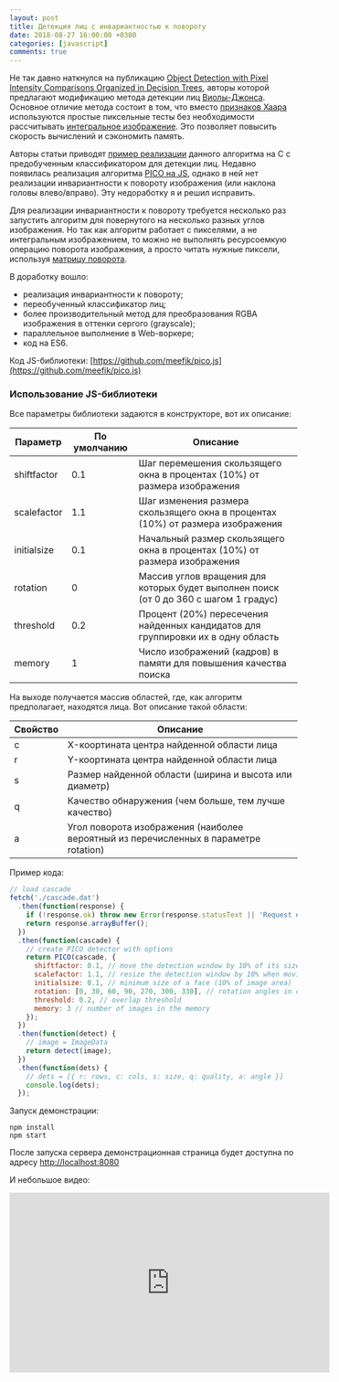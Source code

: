 ```yaml
---
layout: post
title: Детекция лиц с инвариантностью к повороту
date: 2018-08-27 16:00:00 +0300
categories: [javascript]
comments: true
---
```


Не так давно наткнулся на публикацию [Object Detection with Pixel Intensity Comparisons Organized in Decision Trees](https://arxiv.org/abs/1305.4537), авторы которой предлагают модификацию метода детекции лиц [Виолы-Джонса](https://en.wikipedia.org/wiki/Viola%E2%80%93Jones_object_detection_framework). Основное отличие метода состоит в том, что вместо [признаков Хаара](https://en.wikipedia.org/wiki/Haar-like_feature) используются простые пиксельные тесты без необходимости рассчитывать [интегральное изображение](https://en.wikipedia.org/wiki/Summed-area_table). Это позволяет повысить скорость вычислений и сэкономить память.

Авторы статьи приводят [пример реализации](https://github.com/nenadmarkus/pico) данного алгоритма на C с предобученным классификатором для детекции лиц. Недавно появилась реализация алгоритма [PICO на JS](https://github.com/tehnokv/picojs), однако в ней нет реализации инвариантности к повороту изображения (или наклона головы влево/вправо). Эту недоработку я и решил исправить.

Для реализации инвариантности к повороту требуется несколько раз запустить алгоритм для повернутого на несколько разных углов изображения. Но так как алгоритм работает с пикселями, а не интегральным изображением, то можно не выполнять ресурсоемкую операцию поворота изображения, а просто читать нужные пиксели, используя [матрицу поворота](https://en.wikipedia.org/wiki/Rotation_matrix).

В доработку вошло:
- реализация инвариантности к повороту;
- переобученный классификатор лиц;
- более производительный метод для преобразования RGBA изображения в оттенки сергого (grayscale);
- параллельное выполнение в Web-воркере;
- код на ES6.

<!--more-->

Код JS-библиотеки: [https://github.com/meefik/pico.js](https://github.com/meefik/pico.js)

### Использование JS-библиотеки

Все параметры библиотеки задаются в конструкторе, вот их описание:

| Параметр    | По умолчанию | Описание                                                                              |
|-------------|--------------|---------------------------------------------------------------------------------------|
| shiftfactor | 0.1          | Шаг перемешения скользящего окна в процентах (10%) от размера изображения             |
| scalefactor | 1.1          | Шаг изменения размера скользящего окна в процентах (10%) от размера изображения       |
| initialsize | 0.1          | Начальный размер скользящего окна в процентах (10%) от размера изображения            |
| rotation    | 0            | Массив углов вращения для которых будет выполнен поиск (от 0 до 360 с шагом 1 градус) |
| threshold   | 0.2          | Процент (20%) пересечения найденных кандидатов для группировки их в одну область      |
| memory      | 1            | Число изображений (кадров) в памяти для повышения качества поиска                     |

На выходе получается массив областей, где, как алгоритм предполагает, находятся лица. Вот описание такой области:

| Свойство    | Описание                                                                             |
|-------------|--------------------------------------------------------------------------------------|
| c           | X-коортината центра найденной области лица                                           |
| r           | Y-коортината центра найденной области лица                                           |
| s           | Размер найденной области (ширина и высота или диаметр)                               |
| q           | Качество обнаружения (чем больше, тем лучше качество)                                |
| a           | Угол поворота изображения (наиболее вероятный из перечисленных в параметре rotation) |

Пример кода:

```js
// load cascade
fetch('./cascade.dat')
  .then(function(response) {
    if (!response.ok) throw new Error(response.statusText || 'Request error');
    return response.arrayBuffer();
  })
  .then(function(cascade) {
    // create PICO detector with options
    return PICO(cascade, {
      shiftfactor: 0.1, // move the detection window by 10% of its size
      scalefactor: 1.1, // resize the detection window by 10% when moving to the higher scale
      initialsize: 0.1, // minimum size of a face (10% of image area)
      rotation: [0, 30, 60, 90, 270, 300, 330], // rotation angles in degrees
      threshold: 0.2, // overlap threshold
      memory: 3 // number of images in the memory
    });
  })
  .then(function(detect) {
    // image = ImageData
    return detect(image);
  })
  .then(function(dets) {
    // dets = [{ r: rows, c: cols, s: size, q: quality, a: angle }]
    console.log(dets);
  });
```

Запуск демонстрации:
```
npm install
npm start
```
После запуска сервера демонстрационная страница будет доступна по адресу [http://localhost:8080](http://localhost:8080)

И небольшое видео:

<iframe width="560" height="315" src="https://www.youtube.com/embed/9WiGC08_ZFY" frameborder="0" allow="accelerometer; autoplay; encrypted-media; gyroscope; picture-in-picture" allowfullscreen></iframe>

